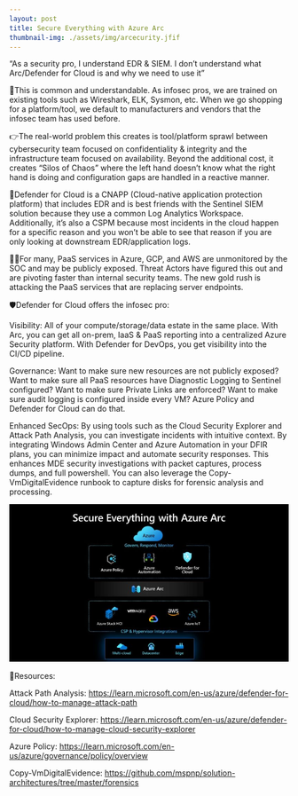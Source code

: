 ```yaml
---
layout: post
title: Secure Everything with Azure Arc
thumbnail-img: ./assets/img/arcecurity.jfif
---
```

“As a security pro, I understand EDR & SIEM. I don’t understand what Arc/Defender for Cloud is and why we need to use it”

🤙This is common and understandable. As infosec pros, we are trained on existing tools such as Wireshark, ELK, Sysmon, etc. When we go shopping for a platform/tool, we default to manufacturers and vendors that the infosec team has used before.

👉The real-world problem this creates is tool/platform sprawl between cybersecurity team focused on confidentiality & integrity and the infrastructure team focused on availability. Beyond the additional cost, it creates “Silos of Chaos” where the left hand doesn’t know what the right hand is doing and configuration gaps are handled in a reactive manner.

🦾Defender for Cloud is a CNAPP (Cloud-native application protection platform) that includes EDR and is best friends with the Sentinel SIEM solution because they use a common Log Analytics Workspace. Additionally, it’s also a CSPM because most incidents in the cloud happen for a specific reason and you won’t be able to see that reason if you are only looking at downstream EDR/application logs.

🥷🏻For many, PaaS services in Azure, GCP, and AWS are unmonitored by the SOC and may be publicly exposed. Threat Actors have figured this out and are pivoting faster than internal security teams. The new gold rush is attacking the PaaS services that are replacing server endpoints.

🛡️Defender for Cloud offers the infosec pro:

Visibility: All of your compute/storage/data estate in the same place. With Arc, you can get all on-prem, IaaS & PaaS reporting into a centralized Azure Security platform. With Defender for DevOps, you get visibility into the CI/CD pipeline.

Governance: Want to make sure new resources are not publicly exposed? Want to make sure all PaaS resources have Diagnostic Logging to Sentinel configured? Want to make sure Private Links are enforced? Want to make sure audit logging is configured inside every VM? Azure Policy and Defender for Cloud can do that.

Enhanced SecOps: By using tools such as the Cloud Security Explorer and Attack Path Analysis, you can investigate incidents with intuitive context. By integrating Windows Admin Center and Azure Automation in your DFIR plans, you can minimize impact and automate security responses. This enhances MDE security investigations with packet captures, process dumps, and full powershell. You can also leverage the Copy-VmDigitalEvidence runbook to capture disks for forensic analysis and processing.

![Image](/assets/img/arcsecurity.jfif)

🎒Resources:

Attack Path Analysis: https://learn.microsoft.com/en-us/azure/defender-for-cloud/how-to-manage-attack-path

Cloud Security Explorer: https://learn.microsoft.com/en-us/azure/defender-for-cloud/how-to-manage-cloud-security-explorer

Azure Policy: https://learn.microsoft.com/en-us/azure/governance/policy/overview

Copy-VmDigitalEvidence: https://github.com/mspnp/solution-architectures/tree/master/forensics